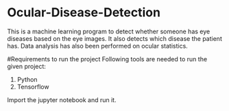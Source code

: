 # Ocular-Disease-Detection
This is a machine learning program to detect whether someone has eye diseases based on the eye images. It also detects which disease the patient has. Data analysis has also been performed on ocular statistics.

#Requirements to run the project
Following tools are needed to run the given project:
1. Python
2. Tensorflow

Import the jupyter notebook and run it.
